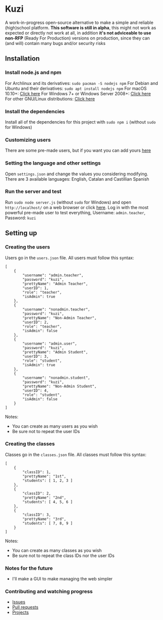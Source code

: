 # Kuzi
A work-in-progress open-source alternative to make a simple and reliable (high)school platform. **This software is still in alpha**, this might not work as expected or directly not work at all, in addition **it's not adviceable to use non-RFP** (Ready For Production) versions on production, since they can (and will) contain many bugs and/or security risks

## Installation 
### Install node.js and npm
For Archlinux and its derivatives: `sudo pacman -S nodejs npm`
For Debian and Ubuntu and their derivatives: `sudo apt install nodejs npm`
For macOS 10.10+: [Click here](https://nodejs.org/es/download/package-manager/#macos)
For Windows 7+ or Windows Server 2008+: [Click here](https://nodejs.org/es/download/package-manager/#windows)
For other GNU/Linux distributions: [Click here](https://nodejs.org/en/download/package-manager/)

### Install the dependencies
Install all of the dependencies for this project with `sudo npm i` (without `sudo` for Windows)

### Customizing users
There are some pre-made users, but if you want you can add yours [here](#creating-the-users)

### Setting the language and other settings
Open `settings.json` and change the values you considering modifying. There are 3 available languages: English, Catalan and Castillian Spanish

### Run the server and test
Run `sudo node server.js` (without `sudo` for Windows) and open `http://localhost/` on a web browser or click [here](http://localhost/). Log in with the most powerful pre-made user to test everything, Username: `admin.teacher`, Password: `kuzi`

## Setting up
### Creating the users
Users go in the `users.json` file. All users must follow this syntax:
```
[
    {
        "username": "admin.teacher",
        "password": "kuzi",
        "prettyName": "Admin Teacher",
        "userID": 1,
        "role": "teacher",
        "isAdmin": true
    },
    {
        "username": "nonadmin.teacher",
        "password": "kuzi",
        "prettyName": "Non-Admin Teacher",
        "userID": 2,
        "role": "teacher",
        "isAdmin": false
    },
    {
        "username": "admin.user",
        "password": "kuzi",
        "prettyName": "Admin Student",
        "userID": 3,
        "role": "student",
        "isAdmin": true
    },
    {
        "username": "nonadmin.student",
        "password": "kuzi",
        "prettyName": "Non-Admin Student",
        "userID": 4,
        "role": "student",
        "isAdmin": false
    }
]
```
Notes:
* You can create as many users as you wish
* Be sure not to repeat the user IDs

### Creating the classes
Classes go in the `classes.json` file. All classes must follow this syntax:
```
[
    {
        "classID": 1,
        "prettyName": "1st",
        "students": [ 1, 2, 3 ]
    },
    {
        "classID": 2,
        "prettyName": "2nd",
        "students": [ 4, 5, 6 ]
    },
    {
        "classID": 3,
        "prettyName": "3rd",
        "students": [ 7, 8, 9 ]
    }
]
```
Notes:
* You can create as many classes as you wish
* Be sure not to repeat the class IDs nor the user IDs

### Notes for the future
* I'll make a GUI to make managing the web simpler

### Contributing and watching progress
* [Issues](https://github.com/ezarcel/kuzi/issues/)
* [Pull requests](https://github.com/ezarcel/kuzi/pulls)
* [Projects](https://github.com/ezarcel/kuzi/projects)
